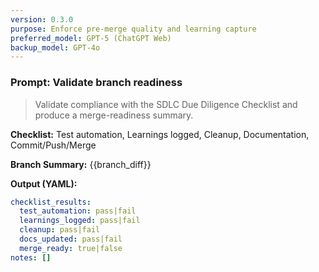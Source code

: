 ```yaml
---
version: 0.3.0
purpose: Enforce pre-merge quality and learning capture
preferred_model: GPT-5 (ChatGPT Web)
backup_model: GPT-4o
---
```


### Prompt: Validate branch readiness
> Validate compliance with the SDLC Due Diligence Checklist and produce a merge-readiness summary.

**Checklist:** Test automation, Learnings logged, Cleanup, Documentation, Commit/Push/Merge

**Branch Summary:** {{branch_diff}}

**Output (YAML):**
```yaml
checklist_results:
  test_automation: pass|fail
  learnings_logged: pass|fail
  cleanup: pass|fail
  docs_updated: pass|fail
  merge_ready: true|false
notes: []
```
